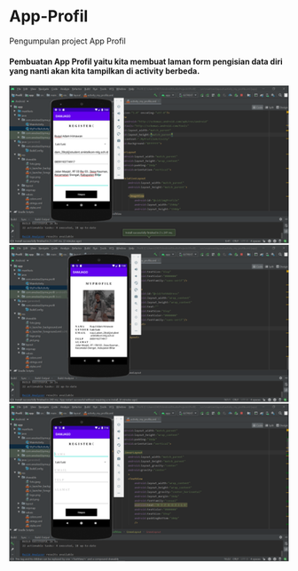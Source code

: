 # App-Profil
Pengumpulan project App Profil

#### Pembuatan App Profil yaitu kita membuat laman form pengisian data diri yang nanti akan kita tampilkan di activity berbeda.
![Alt Text](https://github.com/adam033/App-Profil/blob/master/Screenshot%20(309).png)
![Alt Text](https://github.com/adam033/App-Profil/blob/master/Screenshot%20(311).png)
![Alt Text](https://github.com/adam033/App-Profil/blob/master/Screenshot%20(310).png)


